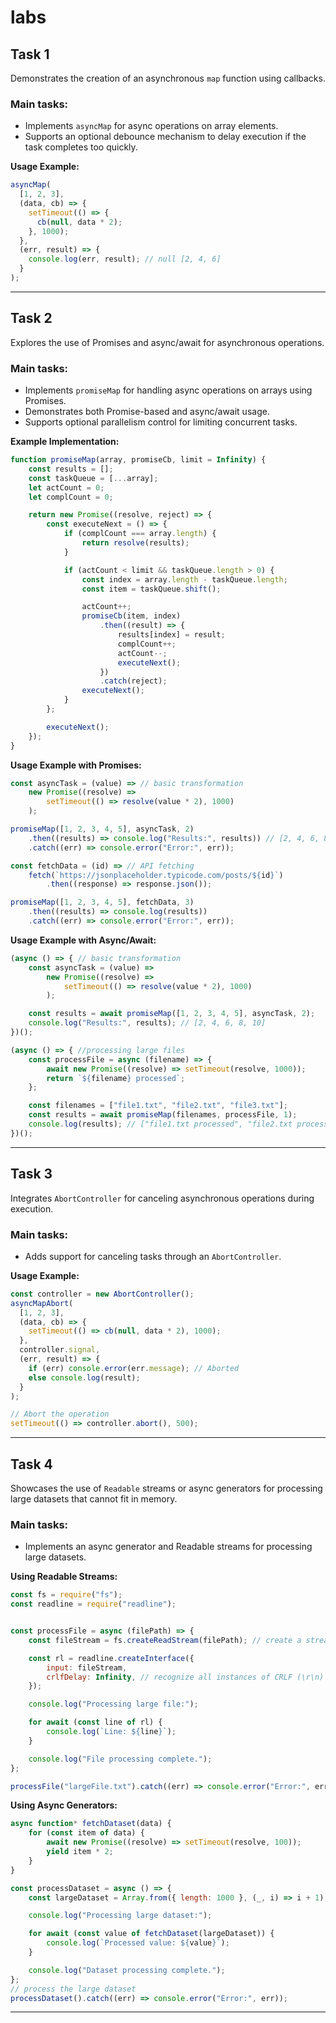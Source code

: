 # labs
## **Task 1**
Demonstrates the creation of an asynchronous `map` function using callbacks.

### **Main tasks:**
- Implements `asyncMap` for async operations on array elements.
- Supports an optional debounce mechanism to delay execution if the task completes too quickly.

**Usage Example:**
```javascript
asyncMap(
  [1, 2, 3],
  (data, cb) => {
    setTimeout(() => {
      cb(null, data * 2);
    }, 1000);
  },
  (err, result) => {
    console.log(err, result); // null [2, 4, 6]
  }
);
```

---
## **Task 2**
Explores the use of Promises and async/await for asynchronous operations.

### **Main tasks:**
- Implements `promiseMap` for handling async operations on arrays using Promises.
- Demonstrates both Promise-based and async/await usage.
- Supports optional parallelism control for limiting concurrent tasks.

**Example Implementation:**
```javascript
function promiseMap(array, promiseCb, limit = Infinity) {
    const results = [];
    const taskQueue = [...array];
    let actCount = 0;
    let complCount = 0;

    return new Promise((resolve, reject) => {
        const executeNext = () => {
            if (complCount === array.length) {
                return resolve(results);
            }

            if (actCount < limit && taskQueue.length > 0) {
                const index = array.length - taskQueue.length;
                const item = taskQueue.shift();

                actCount++;
                promiseCb(item, index)
                    .then((result) => {
                        results[index] = result;
                        complCount++;
                        actCount--;
                        executeNext();
                    })
                    .catch(reject);
                executeNext(); 
            }
        };

        executeNext();
    });
}
```

**Usage Example with Promises:**
```javascript
const asyncTask = (value) => // basic transformation
    new Promise((resolve) =>
        setTimeout(() => resolve(value * 2), 1000)
    );

promiseMap([1, 2, 3, 4, 5], asyncTask, 2)
    .then((results) => console.log("Results:", results)) // [2, 4, 6, 8, 10]
    .catch((err) => console.error("Error:", err));

const fetchData = (id) => // API fetching
    fetch(`https://jsonplaceholder.typicode.com/posts/${id}`)
        .then((response) => response.json());

promiseMap([1, 2, 3, 4, 5], fetchData, 3)
    .then((results) => console.log(results))
    .catch((err) => console.error("Error:", err));
```

**Usage Example with Async/Await:**
```javascript
(async () => { // basic transformation
    const asyncTask = (value) =>
        new Promise((resolve) =>
            setTimeout(() => resolve(value * 2), 1000)
        );

    const results = await promiseMap([1, 2, 3, 4, 5], asyncTask, 2);
    console.log("Results:", results); // [2, 4, 6, 8, 10]
})();

(async () => { //processing large files
    const processFile = async (filename) => {
        await new Promise((resolve) => setTimeout(resolve, 1000)); 
        return `${filename} processed`;
    };

    const filenames = ["file1.txt", "file2.txt", "file3.txt"];
    const results = await promiseMap(filenames, processFile, 1); 
    console.log(results); // ["file1.txt processed", "file2.txt processed", "file3.txt processed"]
})();
```

---
## **Task 3**
Integrates `AbortController` for canceling asynchronous operations during execution.

### **Main tasks:**
- Adds support for canceling tasks through an `AbortController`.

**Usage Example:**
```javascript
const controller = new AbortController();
asyncMapAbort(
  [1, 2, 3],
  (data, cb) => {
    setTimeout(() => cb(null, data * 2), 1000);
  },
  controller.signal,
  (err, result) => {
    if (err) console.error(err.message); // Aborted
    else console.log(result);
  }
);

// Abort the operation
setTimeout(() => controller.abort(), 500);
```

---
## **Task 4**
Showcases the use of `Readable` streams or async generators for processing large datasets that cannot fit in memory.

### **Main tasks:**
- Implements an async generator and Readable streams for processing large datasets.

**Using Readable Streams:**
```javascript
const fs = require("fs");
const readline = require("readline");


const processFile = async (filePath) => {
    const fileStream = fs.createReadStream(filePath); // create a stream for reading the file

    const rl = readline.createInterface({
        input: fileStream,
        crlfDelay: Infinity, // recognize all instances of CRLF (\r\n) as a single newline
    });

    console.log("Processing large file:");

    for await (const line of rl) {
        console.log(`Line: ${line}`);
    }

    console.log("File processing complete.");
};

processFile("largeFile.txt").catch((err) => console.error("Error:", err));
```

**Using Async Generators:**
```javascript
async function* fetchDataset(data) {
    for (const item of data) {
        await new Promise((resolve) => setTimeout(resolve, 100));
        yield item * 2;
    }
}

const processDataset = async () => {
    const largeDataset = Array.from({ length: 1000 }, (_, i) => i + 1); // simulate a large dataset

    console.log("Processing large dataset:");

    for await (const value of fetchDataset(largeDataset)) {
        console.log(`Processed value: ${value}`);
    }

    console.log("Dataset processing complete.");
};
// process the large dataset
processDataset().catch((err) => console.error("Error:", err));

```

---

